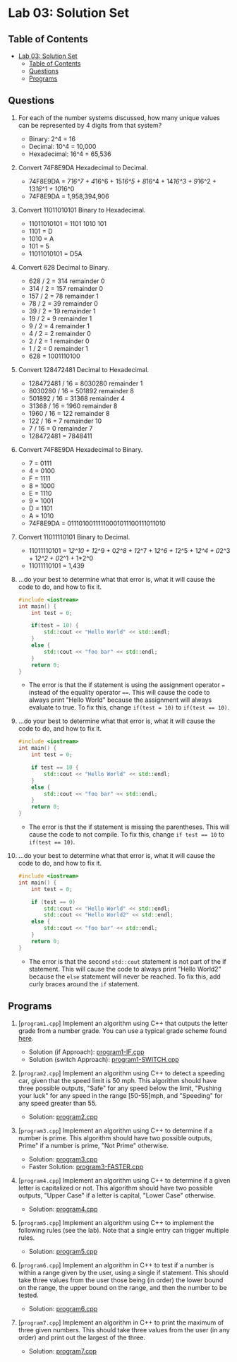 # Lab 03: Solution Set

## Table of Contents

- [Lab 03: Solution Set](#lab-03-solution-set)
  - [Table of Contents](#table-of-contents)
  - [Questions](#questions)
  - [Programs](#programs)

## Questions

1. For each of the number systems discussed, how many unique values can be represented by 4 digits from that system?

    - Binary: 2^4 = 16
    - Decimal: 10^4 = 10,000
    - Hexadecimal: 16^4 = 65,536

2. Convert 74F8E9DA Hexadecimal to Decimal.

    - 74F8E9DA = 7*16^7 + 4*16^6 + 15*16^5 + 8*16^4 + 14*16^3 + 9*16^2 + 13*16^1 + 10*16^0
    - 74F8E9DA = 1,958,394,906

3. Convert 11011010101 Binary to Hexadecimal.

    - 11011010101 = 1101 1010 101
    - 1101 = D
    - 1010 = A
    - 101 = 5
    - 11011010101 = D5A

4. Convert 628 Decimal to Binary.

    - 628 / 2 = 314 remainder 0
    - 314 / 2 = 157 remainder 0
    - 157 / 2 = 78 remainder 1
    - 78 / 2 = 39 remainder 0
    - 39 / 2 = 19 remainder 1
    - 19 / 2 = 9 remainder 1
    - 9 / 2 = 4 remainder 1
    - 4 / 2 = 2 remainder 0
    - 2 / 2 = 1 remainder 0
    - 1 / 2 = 0 remainder 1
    - 628 = 1001110100

5. Convert 128472481 Decimal to Hexadecimal.

    - 128472481 / 16 = 8030280 remainder 1
    - 8030280 / 16 = 501892 remainder 8
    - 501892 / 16 = 31368 remainder 4
    - 31368 / 16 = 1960 remainder 8
    - 1960 / 16 = 122 remainder 8
    - 122 / 16 = 7 remainder 10
    - 7 / 16 = 0 remainder 7
    - 128472481 = 7848411

6. Convert 74F8E9DA Hexadecimal to Binary.

    - 7 = 0111
    - 4 = 0100
    - F = 1111
    - 8 = 1000
    - E = 1110
    - 9 = 1001
    - D = 1101
    - A = 1010
    - 74F8E9DA = 01110100111110001011100111011010

7. Convert 11011110101 Binary to Decimal.

    - 11011110101 = 1*2^10 + 1*2^9 + 0*2^8 + 1*2^7 + 1*2^6 + 1*2^5 + 1*2^4 + 0*2^3 + 1*2^2 + 0*2^1 + 1*2^0
    - 11011110101 = 1,439

8. ...do your best to determine what that error is, what it will cause the code to do, and how to fix it.

    ```cpp
    #include <iostream>
    int main() {
        int test = 0;

        if(test = 10) {
            std::cout << "Hello World" << std::endl;
        }
        else {
            std::cout << "foo bar" << std::endl;
        }
        return 0;
    }
    ```

    - The error is that the if statement is using the assignment operator `=` instead of the equality operator `==`. This will cause the code to always print "Hello World" because the assignment will always evaluate to true. To fix this, change `if(test = 10)` to `if(test == 10)`.

9. ...do your best to determine what that error is, what it will cause the code to do, and how to fix it.

    ```cpp
    #include <iostream>
    int main() {
        int test = 0;

        if test == 10 {
            std::cout << "Hello World" << std::endl;
        }
        else {
            std::cout << "foo bar" << std::endl;
        }
        return 0;
    }
    ```

    - The error is that the if statement is missing the parentheses. This will cause the code to not compile. To fix this, change `if test == 10` to `if(test == 10)`.

10. ...do your best to determine what that error is, what it will cause the code to do, and how to fix it.

    ```cpp
    #include <iostream>
    int main() {
        int test = 0;

        if (test == 0) 
            std::cout << "Hello World" << std::endl;
            std::cout << "Hello World2" << std::endl;
        else {
            std::cout << "foo bar" << std::endl;
        }
        return 0;
    }
    ```

    - The error is that the second `std::cout` statement is not part of the if statement. This will cause the code to always print "Hello World2" because the `else` statement will never be reached. To fix this, add curly braces around the `if` statement.

## Programs

1. [`program1.cpp`] Implement an algorithm using C++ that outputs the letter grade from a number grade. You can use a typical grade scheme found [here](https://pages.collegeboard.org/how-to-convert-gpa-4.0-scale).

    - Solution (if Approach): [program1-IF.cpp](src/program1-IF.cpp)
    - Solution (switch Approach): [program1-SWITCH.cpp](src/program1-SWITCH.cpp)

2. [`program2.cpp`] Implement an algorithm using C++ to detect a speeding car, given that the speed limit is 50 mph. This algorithm should have three possible outputs, "Safe" for any speed below the limit, "Pushing your luck" for any speed in the range [50-55]mph, and "Speeding" for any speed greater than 55.

    - Solution: [program2.cpp](src/program2.cpp)

3. [`program3.cpp`] Implement an algorithm using C++ to determine if a number is prime. This algorithm should have two possible outputs, Prime" if a number is prime, "Not Prime" otherwise.

    - Solution: [program3.cpp](src/program3.cpp)
    - Faster Solution: [program3-FASTER.cpp](src/program3-FASTER.cpp)

4. [`program4.cpp`] Implement an algorithm using C++ to determine if a given letter is capitalized or not. This algorithm should have two possible outputs, "Upper Case" if a letter is capital, "Lower Case" otherwise.

    - Solution: [program4.cpp](src/program4.cpp)

5. [`program5.cpp`] Implement an algorithm using C++ to implement the following rules (see the lab). Note that a single entry can trigger multiple rules.

    - Solution: [program5.cpp](src/program5.cpp)

6. [`program6.cpp`] Implement an algorithm in C++ to test if a number is within a range given by the user, using a single if statement. This should take three values from the user those being (in order) the lower bound on the range, the upper bound on the range, and then the number to be tested.

    - Solution: [program6.cpp](src/program6.cpp)

7. [`program7.cpp`] Implement an algorithm in C++ to print the maximum of three given numbers. This should take three values from the user (in any order) and print out the largest of the three.

   - Solution: [program7.cpp](src/program7.cpp)
